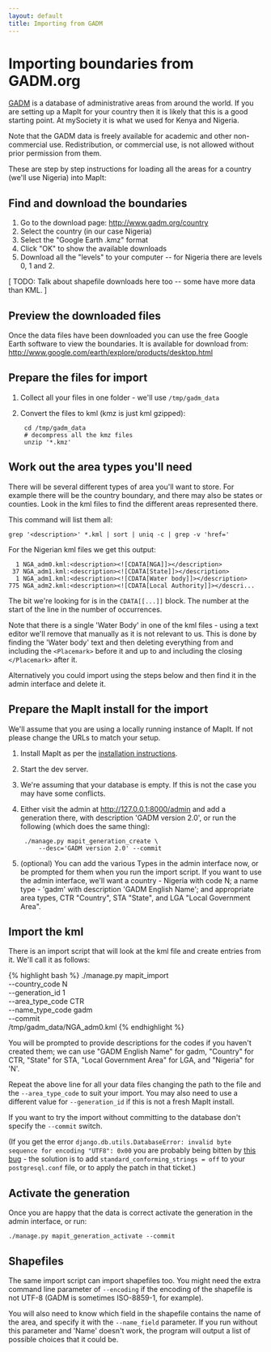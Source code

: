 ```yaml
---
layout: default
title: Importing from GADM
---
```


Importing boundaries from GADM.org
==================================

[GADM](http://www.gadm.org/) is a database of administrative areas from
around the world. If you are setting up a MapIt for your country then it is
likely that this is a good starting point. At mySociety it is what we used for
Kenya and Nigeria.

Note that the GADM data is freely available for academic and other
non-commercial use. Redistribution, or commercial use, is not allowed without
prior permission from them.

These are step by step instructions for loading all the areas for a country
(we'll use Nigeria) into MapIt:

Find and download the boundaries
--------------------------------

1. Go to the download page: <http://www.gadm.org/country>
2. Select the country (in our case Nigeria)
3. Select the "Google Earth .kmz" format
4. Click "OK" to show the available downloads
5. Download all the "levels" to your computer -- for Nigeria there are levels 0,
   1 and 2.

\[ TODO: Talk about shapefile downloads here too -- some have more data than KML. \]

Preview the downloaded files
----------------------------

Once the data files have been downloaded you can use the free Google Earth
software to view the boundaries. It is available for download from:
http://www.google.com/earth/explore/products/desktop.html


Prepare the files for import
----------------------------

1. Collect all your files in one folder - we'll use `/tmp/gadm_data`
2. Convert the files to kml (kmz is just kml gzipped):

        cd /tmp/gadm_data
        # decompress all the kmz files
        unzip '*.kmz'


Work out the area types you'll need
-----------------------------------

There will be several different types of area you'll want to store. For example
there will be the country boundary, and there may also be states or counties.
Look in the kml files to find the different areas represented there.

This command will list them all:

    grep '<description>' *.kml | sort | uniq -c | grep -v 'href='

For the Nigerian kml files we get this output:

      1 NGA_adm0.kml:<description><![CDATA[NGA]]></description>
     37 NGA_adm1.kml:<description><![CDATA[State]]></description>
      1 NGA_adm1.kml:<description><![CDATA[Water body]]></description>
    775 NGA_adm2.kml:<description><![CDATA[Local Authority]]></descri...

The bit we're looking for is in the `CDATA[[...]]` block. The number at the
start of the line in the number of occurrences.

Note that there is a single 'Water Body' in one of the kml files - using a text
editor we'll remove that manually as it is not relevant to us. This is done by
finding the 'Water body' text and then deleting everything from and including
the `<Placemark>` before it and up to and including the closing `</Placemark>`
after it.

Alternatively you could import using the steps below and then find it in the
admin interface and delete it.


Prepare the MapIt install for the import
----------------------------------------

We'll assume that you are using a locally running instance of MapIt. If not
please change the URLs to match your setup.

1. Install MapIt as per the [installation instructions](../../install/).
2. Start the dev server.
3. We're assuming that your database is empty. If this is not the case you may 
   have some conflicts.
4. Either visit the admin at http://127.0.0.1:8000/admin and add a generation
   there, with description 'GADM version 2.0', or run the following (which does
   the same thing):

        ./manage.py mapit_generation_create \
            --desc='GADM version 2.0' --commit

5. (optional) You can add the various Types in the admin interface now, or be
   prompted for them when you run the import script. If you want to use the
   admin interface, we'll want a country - Nigeria with code N; a name type -
   'gadm' with description 'GADM English Name'; and appropriate area types, CTR
   "Country", STA "State", and LGA "Local Government Area".

Import the kml
--------------

There is an import script that will look at the kml file and create entries from
it. We'll call it as follows:

{% highlight bash %}
./manage.py mapit_import     \
    --country_code    N      \
    --generation_id   1      \
    --area_type_code  CTR    \
    --name_type_code  gadm   \
    --commit                 \
    /tmp/gadm_data/NGA_adm0.kml
{% endhighlight %}

You will be prompted to provide descriptions for the codes if you haven't
created them; we can use "GADM English Name" for gadm, "Country" for CTR,
"State" for STA, "Local Government Area" for LGA, and "Nigeria" for 'N'.

Repeat the above line for all your data files changing the path to the file and
the `--area_type_code` to suit your import. You may also need to use a
different value for `--generation_id` if this is not a fresh MapIt install.

If you want to try the import without committing to the database don't specify
the `--commit` switch.

(If you get the error `django.db.utils.DatabaseError: invalid byte sequence for
encoding "UTF8": 0x00` you are probably being bitten by [this
bug](https://code.djangoproject.com/ticket/16778) - the solution is to add
`standard_conforming_strings = off` to your `postgresql.conf` file, or to apply
the patch in that ticket.)

Activate the generation
-----------------------

Once you are happy that the data is correct activate the generation in the
admin interface, or run:

    ./manage.py mapit_generation_activate --commit


Shapefiles
----------

The same import script can import shapefiles too. You might need the extra
command line parameter of `--encoding` if the encoding of the shapefile is not
UTF-8 (GADM is sometimes ISO-8859-1, for example).

You will also need to know which field in the shapefile contains the name of
the area, and specify it with the `--name_field` parameter. If you run without
this parameter and 'Name' doesn't work, the program will output a list of
possible choices that it could be.

